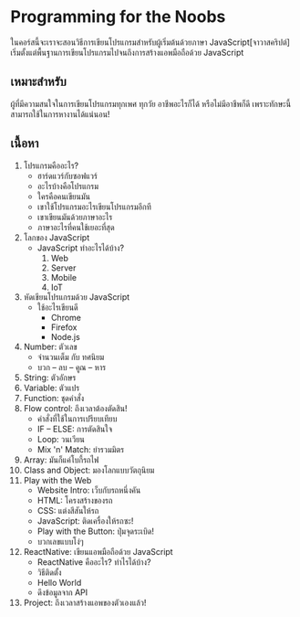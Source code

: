 # Programming for the Noobs

ในคอร์สนี้จะเราจะสอนวิธีการเขียนโปรแกรมสำหรับผู้เริ่มต้นด้วยภาษา JavaScript[จาวาสคริปต์]
เริ่มตั้งแต่พื้นฐานการเขียนโปรแกรมไปจนถึงการสร้างแอพมือถือด้วย JavaScript

## เหมาะสำหรับ
ผู้ที่มีความสนใจในการเขียนโปรแกรมทุกเพศ ทุกวัย อาชีพอะไรก็ได้ หรือไม่มีอาชีพก็ดี
เพราะทักษะนี้สามารถใช้ในการหางานได้แน่นอน!

## เนื้อหา

1. โปรแกรมคืออะไร?
   * ฮาร์ดแวร์กับซอฟแวร์
   * อะไรบ้างคือโปรแกรม
   * ใครคือคนเขียนมัน
   * เขาใช้โปรแกรมอะไรเขียนโปรแกรมอีกที
   * เขาเขียนมันด้วยภาษาอะไร
   * ภาษาอะไรที่คนใช้เยอะที่สุด
2. โลกของ JavaScript
   * JavaScript ทำอะไรได้บ้าง?
     1. Web
     2. Server
     3. Mobile
     4. IoT
3. หัดเขียนโปรแกรมด้วย JavaScript
   * ใช้อะไรเขียนดี
     * Chrome
     * Firefox
     * Node.js
4. Number: ตัวเลข
    * จำนวนเต็ม กับ ทศนิยม
    * บวก – ลบ – คูณ – หาร
5. String: ตัวอักษร
6. Variable: ตัวแปร
7. Function: ชุดคำสั่ง
8. Flow control: ถึงเวลาต้องตัดสิน!
    * คำสั่งที่ใช้ในการเปรียบเทียบ
    * IF – ELSE: การตัดสินใจ
    * Loop: วนเวียน
    * Mix 'n' Match: ยำรวมมิตร
9. Array: มันก็แค่โบกี้รถไฟ
10. Class and Object: มองโลกแบบวัตถุนิยม
11. Play with the Web
    * Website Intro: เว็บกับรถหนึ่งคัน
    * HTML: โครงสร้างของรถ
    * CSS: แต่งสีสันให้รถ
    * JavaScript: ติดเครื่องให้รถซะ!
    * Play with the Button: ปุ่มจุดระเบิด!
    * บวกเลขแบบโง่ๆ
12. ReactNative: เขียนแอพมือถือด้วย JavaScript
    * ReactNative คืออะไร? ทำไรได้บ้าง?
    * วิธีติดตั้ง
    * Hello World
    * ดึงข้อมูลจาก API
13. Project: ถึงเวลาสร้างแอพของตัวเองแล้ว!
